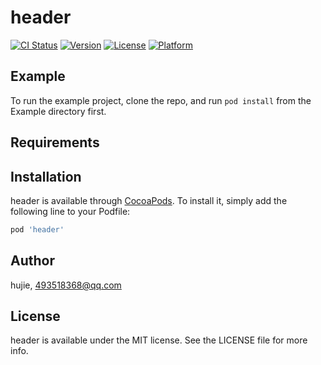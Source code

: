 # header

[![CI Status](https://img.shields.io/travis/hujie/header.svg?style=flat)](https://travis-ci.org/hujie/header)
[![Version](https://img.shields.io/cocoapods/v/header.svg?style=flat)](https://cocoapods.org/pods/header)
[![License](https://img.shields.io/cocoapods/l/header.svg?style=flat)](https://cocoapods.org/pods/header)
[![Platform](https://img.shields.io/cocoapods/p/header.svg?style=flat)](https://cocoapods.org/pods/header)

## Example

To run the example project, clone the repo, and run `pod install` from the Example directory first.

## Requirements

## Installation

header is available through [CocoaPods](https://cocoapods.org). To install
it, simply add the following line to your Podfile:

```ruby
pod 'header'
```

## Author

hujie, 493518368@qq.com

## License

header is available under the MIT license. See the LICENSE file for more info.
